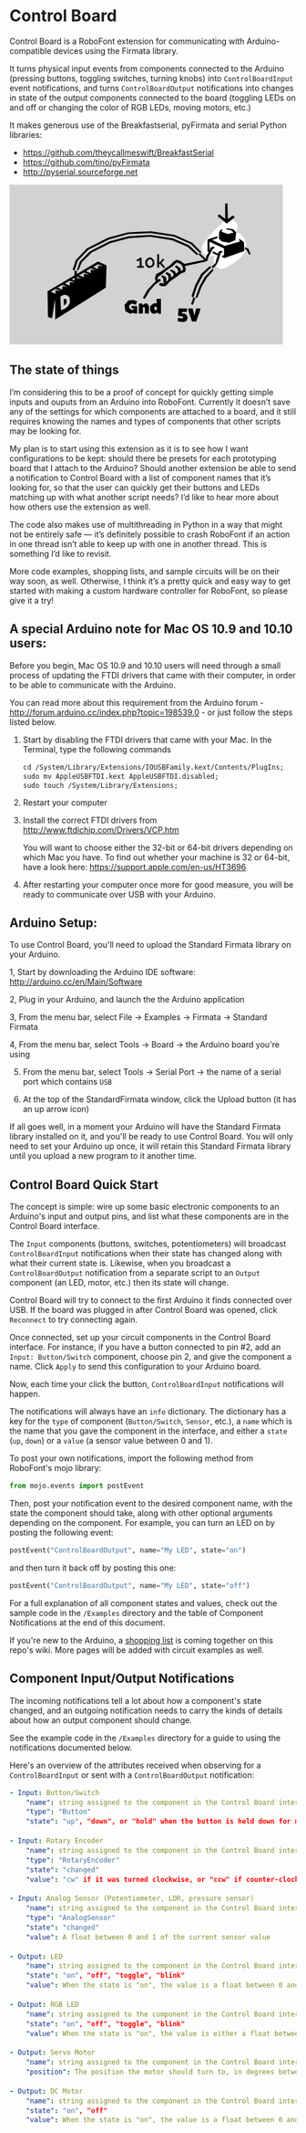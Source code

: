 

# Control Board

Control Board is a RoboFont extension for communicating with Arduino-compatible devices using the Firmata library. 

It turns physical input events from components connected to the Arduino (pressing buttons, toggling switches, turning knobs) into `ControlBoardInput` event notifications, and turns `ControlBoardOutput` notifications into changes in state of the output components connected to the board (toggling LEDs on and off or changing the color of RGB LEDs, moving motors, etc.)

It makes generous use of the Breakfastserial, pyFirmata and serial Python libraries:
- https://github.com/theycallmeswift/BreakfastSerial
- https://github.com/tino/pyFirmata
- http://pyserial.sourceforge.net


![screenshot](./html/images/button.jpg "Button Circuit")


## The state of things

I’m considering this to be a proof of concept for quickly getting simple inputs and ouputs from an Arduino into RoboFont. Currently it doesn’t save any of the settings for which components are attached to a board, and it still requires knowing the names and types of components that other scripts may be looking for.

My plan is to start using this extension as it is to see how I want configurations to be kept: should there be presets for each prototyping board that I attach to the Arduino? Should another extension be able to send a notification to Control Board with a list of component names that it’s looking for, so that the user can quickly get their buttons and LEDs matching up with what another script needs? I’d like to hear more about how others use the extension as well.

The code also makes use of multithreading in Python in a way that might not be entirely safe — it’s definitely possible to crash RoboFont if an action in one thread isn’t able to keep up with one in another thread. This is something I’d like to revisit.

More code examples, shopping lists, and sample circuits will be on their way soon, as well. Otherwise, I think it’s a pretty quick and easy way to get started with making a custom hardware controller for RoboFont, so please give it a try!



## A special Arduino note for Mac OS 10.9 and 10.10 users:

Before you begin, Mac OS 10.9 and 10.10 users will need through a small process of updating the FTDI drivers that came with their computer, in order to be able to communicate with the Arduino.

You can read more about this requirement from the Arduino forum - http://forum.arduino.cc/index.php?topic=198539.0 - or just follow the steps listed below.

1. Start by disabling the FTDI drivers that came with your Mac. In the Terminal, type the following commands 	
	```
	cd /System/Library/Extensions/IOUSBFamily.kext/Contents/PlugIns;
	sudo mv AppleUSBFTDI.kext AppleUSBFTDI.disabled;
	sudo touch /System/Library/Extensions;
	```

2. Restart your computer

3. Install the correct FTDI drivers from http://www.ftdichip.com/Drivers/VCP.htm
    
    You will want to choose either the 32-bit or 64-bit drivers depending on which Mac you have. 
    To find out whether your machine is 32 or 64-bit, have a look here: <https://support.apple.com/en-us/HT3696>

4. After restarting your computer once more for good measure, you will be ready to communicate over USB with your Arduino.


## Arduino Setup:

To use Control Board, you'll need to upload the Standard Firmata library on your Arduino.
 
1, Start by downloading the Arduino IDE software: <http://arduino.cc/en/Main/Software>

2, Plug in your Arduino, and launch the the Arduino application

3, From the menu bar, select File &rarr; Examples &rarr; Firmata &rarr; Standard Firmata

4, From the menu bar, select Tools &rarr; Board &rarr; the Arduino board you're using

5. From the menu bar, select Tools &rarr; Serial Port &rarr; the name of a serial port which contains `USB`

6. At the top of the StandardFirmata window, click the Upload button (it has an up arrow icon)

If all goes well, in a moment your Arduino will have the Standard Firmata library installed on it, and you'll be ready to use Control Board. 
You will only need to set your Arduino up once, it will retain this Standard Firmata library until you upload a new program to it another time.



## Control Board Quick Start

The concept is simple: wire up some basic electronic components to an Arduino's input and output pins, and list what these components are in the Control Board interface. 

The `Input` components (buttons, switches, potentiometers) will broadcast `ControlBoardInput` notifications when their state has changed along with what their current state is. 
Likewise, when you broadcast a `ControlBoardOutput` notification from a separate script to an `Output` component (an LED, motor, etc.) then its state will change.

Control Board will try to connect to the first Arduino it finds connected over USB. 
If the board was plugged in after Control Board was opened, click `Reconnect` to try connecting again.

Once connected, set up your circuit components in the Control Board interface. 
For instance, if you have a button connected to pin #2, add an `Input: Button/Switch` component, choose pin 2, and give the component a name. 
Click `Apply` to send this configuration to your Arduino board.

Now, each time your click the button, `ControlBoardInput` notifications will happen.

The notifications will always have an `info` dictionary. 
The dictionary has a key for the `type` of component (`Button/Switch`, `Sensor`, etc.), a `name` which is the name that you gave the component in the interface, and either a `state` (`up`, `down`) or a `value` (a sensor value between 0 and 1).

To post your own notifications, import the following method from RoboFont's mojo library:
```py
from mojo.events import postEvent
```

Then, post your notification event to the desired component name, with the state the component should take, along with other optional arguments depending on the component. 
For example, you can turn an LED on by posting the following event:

```py
postEvent("ControlBoardOutput", name="My LED", state="on")
```

and then turn it back off by posting this one:

```py
postEvent("ControlBoardOutput", name="My LED", state="off")
```

For a full explanation of all component states and values, check out the sample code in the `/Examples` directory and the table of Component Notifications at the end of this document.

If you're new to the Arduino, a [shopping list](https://github.com/andyclymer/ControlBoard/wiki/Shopping-List) is coming together on this repo's wiki. More pages will be added with circuit examples as well.


## Component Input/Output Notifications

The incoming notifications tell a lot about how a component's state changed, and an outgoing notification needs to carry the kinds of details about how an output component should change.

See the example code in the `/Examples` directory for a guide to using the notifications documented below.

Here's an overview of the attributes received when observing for a `ControlBoardInput` or sent with a `ControlBoardOutput` notification:

```yaml
- Input: Button/Switch
	"name": string assigned to the component in the Control Board interface. 
	"type": "Button"
	"state": "up", "down", or "hold" when the button is held down for more than one second 

- Input: Rotary Encoder
	"name": string assigned to the component in the Control Board interface. 
	"type": "RotaryEncoder"
	"state": "changed"
	"value": "cw" if it was turned clockwise, or "ccw" if counter-clockwise

- Input: Analog Sensor (Potentiometer, LDR, pressure sensor)
	"name": string assigned to the component in the Control Board interface. 
	"type": "AnalogSensor"
	"state": "changed"
	"value": A float between 0 and 1 of the current sensor value

- Output: LED
	"name": string assigned to the component in the Control Board interface. 
	"state": "on", "off", "toggle", "blink"
	"value": When the state is "on", the value is a float between 0 and 1 to set the brightness of the LED, when state is "blink" the value is the frequency time in milliseconds

- Output: RGB LED
	"name": string assigned to the component in the Control Board interface. 
	"state": "on", "off", "toggle", "blink"
	"value": When the state is "on", the value is either a float between 0 and 1 to set the brightness of all three components, a list of three float values for [R, G, B] between 0 and 1, or the string of the name of a color, such as "red", or "turquoise". When the state is "blink", the value is the value is the frequency time in milliseconds

- Output: Servo Motor
	"name": string assigned to the component in the Control Board interface. 
	"position": The position the motor should turn to, in degrees between 0 and 180.

- Output: DC Motor
	"name": string assigned to the component in the Control Board interface. 
	"state": "on", "off"
	"value": When the state is "on", the value is a float between 0 and 1 of the speed the motor should turn
```

